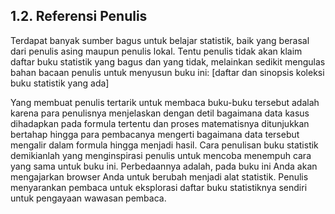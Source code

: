 ## 1.2. Referensi Penulis
Terdapat banyak sumber bagus untuk belajar statistik, baik yang berasal dari penulis asing maupun penulis lokal. Tentu penulis tidak akan klaim daftar buku statistik yang bagus dan yang tidak, melainkan sedikit mengulas bahan bacaan penulis untuk menyusun buku ini: [daftar dan sinopsis koleksi buku statistik yang ada]

Yang membuat penulis tertarik untuk membaca buku-buku tersebut adalah karena para penulisnya menjelaskan dengan detil bagaimana data kasus dihadapkan pada formula tertentu dan proses matematisnya ditunjukkan bertahap hingga para pembacanya mengerti bagaimana data tersebut mengalir dalam formula hingga menjadi hasil. Cara penulisan buku statistik demikianlah yang menginspirasi penulis untuk mencoba menempuh cara yang sama untuk buku ini. Perbedaannya adalah, pada buku ini Anda akan mengajarkan browser Anda untuk berubah menjadi alat statistik. Penulis menyarankan pembaca untuk eksplorasi daftar buku statistiknya sendiri untuk pengayaan wawasan pembaca.
